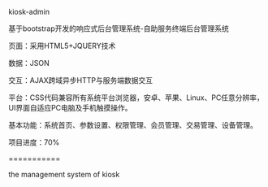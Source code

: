 kiosk-admin

基于bootstrap开发的响应式后台管理系统-自助服务终端后台管理系统

页面：采用HTML5+JQUERY技术

数据：JSON

交互：AJAX跨域异步HTTP与服务端数据交互

平台：CSS代码兼容所有系统平台浏览器，安卓、苹果、Linux、PC任意分辨率，UI界面自适应PC电脑及手机触摸操作。

基本功能：系统首页、参数设置、权限管理、会员管理、交易管理、设备管理。

项目进度：70%

===========

the management system of kiosk
